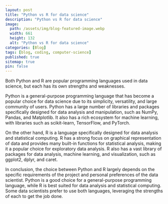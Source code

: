 ```yaml
---
layout: post
title: "Python vs R for data science"
description: "Python vs R for data science"
image:
  path: /assets/img/blog-featured-image.webp
  width: 661
  height: 132
  alt: "Python vs R for data science"
categories: [Blog]
tags: [blog, coding, computer-science]
published: true
sitemap: true
pin: false
---
```



Both Python and R are popular programming languages used in data science, but each has its own strengths and weaknesses.

Python is a general-purpose programming language that has become a popular choice for data science due to its simplicity, versatility, and large community of users. Python has a large number of libraries and packages specifically designed for data analysis and manipulation, such as NumPy, Pandas, and Matplotlib. It also has a rich ecosystem for machine learning, with libraries such as scikit-learn, TensorFlow, and PyTorch.

On the other hand, R is a language specifically designed for data analysis and statistical computing. R has a strong focus on graphical representation of data and provides many built-in functions for statistical analysis, making it a popular choice for exploratory data analysis. R also has a vast library of packages for data analysis, machine learning, and visualization, such as ggplot2, dplyr, and caret.

In conclusion, the choice between Python and R largely depends on the specific requirements of the project and personal preferences of the data scientist. Python is a good choice for a general-purpose programming language, while R is best suited for data analysis and statistical computing. Some data scientists prefer to use both languages, leveraging the strengths of each to get the job done.




